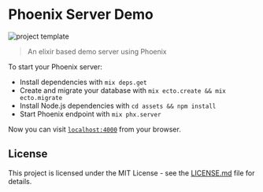 # Phoenix Server Demo

![project template](https://img.shields.io/badge/project-template-blue.svg?style=flat-square)

> An elixir based demo server using Phoenix

To start your Phoenix server:

  * Install dependencies with `mix deps.get`
  * Create and migrate your database with `mix ecto.create && mix ecto.migrate`
  * Install Node.js dependencies with `cd assets && npm install`
  * Start Phoenix endpoint with `mix phx.server`

Now you can visit [`localhost:4000`](http://localhost:4000) from your browser.

## License

This project is licensed under the MIT License - see the [LICENSE.md](LICENSE.md) file for details.